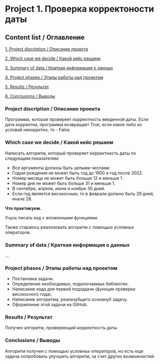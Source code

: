 # Project 1. Проверка корректоности даты

## Content list / Оглавление
[1. Project discription / Описание проекта](https://github.com/SerjClmb/DS-Git-Hub-Repository/tree/main/project_0#project-discription--описание-проекта)

[2. Which case we decide / Какой кейс решаем](https://github.com/SerjClmb/DS-Git-Hub-Repository/tree/main/project_0#which-case-we-decide--какой-кейс-решаем)

[3. Summary of data / Краткая информация о данных](https://github.com/SerjClmb/DS-Git-Hub-Repository/tree/main/project_0#summary-of-data--краткая-информация-о-данных)

[4. Project phases / Этапы работы над проектом](https://github.com/SerjClmb/DS-Git-Hub-Repository/tree/main/project_0#project-phases--этапы-работы-над-проектом)

[5. Results / Результат](https://github.com/SerjClmb/DS-Git-Hub-Repository/tree/main/project_0#results--результат)

[6. Conclusions / Выводы](https://github.com/SerjClmb/DS-Git-Hub-Repository/tree/main/project_0#conclusions--выводы)


### Project discription / Описание проекта
Программа, которая проверяет корректность введенной даты. Если дата корректна, программа возвращает True, если какое либо из условий некоррктно, то - False.

### Which case we decide / Какой кейс решаем
Написать алгоритм, который проверяет корректность даты по следующим показателям:
- Все аргументы должны быть целыми числами
- Годом рождения не может быть год до 1900 и год после 2022.
- Номер месяца не может быть больше 12 и меньше 1.
- Номер дня не может быть больше 31 и меньше 1.
- В сентябре, апреле, июне и ноябре 30 дней.
- Если год является високосным, то в феврале должно быть 29 дней, иначе 28.

**Что практикуем.**

Учусь писать код с вложенными функциями.

Также стараюсь реализовать алгоритм с помощью условных операторов.

### Summary of data / Краткая информация о данных

...
### Project phases / Этапы работы над проектом
- Постановка задачи.
- Определение необходимых, подключаемых библиотек.
- Написание кода для первой подзадачи (функция проверки високосного года).
- Написание алгоритма, реализубщего основнуб задачу.
- Оформление этой задачи на GitHub.

### Results / Результат
Получен алгоритм, проверяющий корректность даты.

### Conclusions / Выводы
Алгоритм получен  с помощью условных операторов, но есть еще задача попробовать улучшить алгоритм, за счет других возможностей.